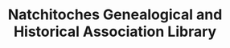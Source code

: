 ---
layout: repo
title: "Natchitoches Genealogical and Historical Association Library"
id: 25462
permalink: repos/25462/
---